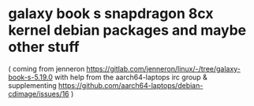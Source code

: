# galaxy book s snapdragon 8cx kernel debian packages and maybe other stuff

( coming from jenneron https://gitlab.com/jenneron/linux/-/tree/galaxy-book-s-5.19.0 with help from the aarch64-laptops irc group & supplementing https://github.com/aarch64-laptops/debian-cdimage/issues/16 )
